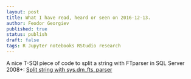 ```yaml
---
layout: post
title: What I have read, heard or seen on 2016-12-13.
author: Feodor Georgiev
published: true
status: publish
draft: false
tags: R Jupyter notebooks RStudio research 
---
```

 
A nice T-SQl piece of code to split a string with FTparser in SQL Server 2008+: [Split string with sys.dm_fts_parser](http://sqlblogcasts.com/blogs/tomaztsql/archive/2010/10/20/split-string-with-sys-dm-fts-parser.aspx)
 
 
 
